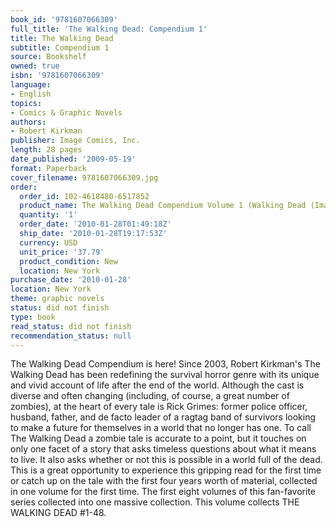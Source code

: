 ```yaml
---
book_id: '9781607066309'
full_title: 'The Walking Dead: Compendium 1'
title: The Walking Dead
subtitle: Compendium 1
source: Bookshelf
owned: true
isbn: '9781607066309'
language:
- English
topics:
- Comics & Graphic Novels
authors:
- Robert Kirkman
publisher: Image Comics, Inc.
length: 28 pages
date_published: '2009-05-19'
format: Paperback
cover_filename: 9781607066309.jpg
order:
  order_id: 102-4618480-6517852
  product_name: The Walking Dead Compendium Volume 1 (Walking Dead (Image Comics))
  quantity: '1'
  order_date: '2010-01-28T01:49:18Z'
  ship_date: '2010-01-28T19:17:53Z'
  currency: USD
  unit_price: '37.79'
  product_condition: New
  location: New York
purchase_date: '2010-01-28'
location: New York
theme: graphic novels
status: did not finish
type: book
read_status: did not finish
recommendation_status: null
---
```

The Walking Dead Compendium is here! Since 2003, Robert Kirkman's The Walking Dead has been redefining the survival horror genre with its unique and vivid account of life after the end of the world. Although the cast is diverse and often changing (including, of course, a great number of zombies), at the heart of every tale is Rick Grimes: former police officer, husband, father, and de facto leader of a ragtag band of survivors looking to make a future for themselves in a world that no longer has one. To call The Walking Dead a zombie tale is accurate to a point, but it touches on only one facet of a story that asks timeless questions about what it means to live. It also asks whether or not this is possible in a world full of the dead. This is a great opportunity to experience this gripping read for the first time or catch up on the tale with the first four years worth of material, collected in one volume for the first time. The first eight volumes of this fan-favorite series collected into one massive collection. This volume collects THE WALKING DEAD #1-48.
